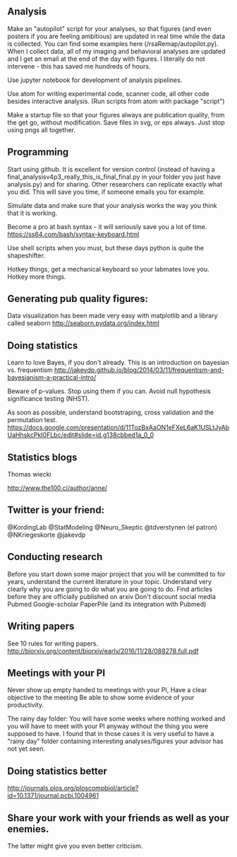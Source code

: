 
## Analysis 
Make an "autopilot" script for your analyses, so that figures (and even posters if you are feeling ambitious) are updated in real time while the data is collected. You can find some examples here (/rsaRemap/autopilot.py). When I collect data, all of my imaging and behavioral analyses are updated and I get an email at the end of the day with figures. I literally do not intervene - this has saved me hundreds of hours. 

Use jupyter notebook for development of analysis pipelines.

Use atom for writing experimental code, scanner code, all other code besides interactive analysis. 
(Run scripts from atom with package "script")

Make a startup file so that your figures always are publication quality, from the get go, without modification. Save files in svg, or eps always. Just stop using pngs all together. 

##  Programming 
Start using github. It is excellent for version control (instead of having a final_analysisv4p3_really_this_is_final_final.py in your folder you just have analysis.py) and for sharing. Other researchers can replicate exactly what you did. This will save you time, if someone emails you for example. 

Simulate data and make sure that your analysis works the way you think that it is working. 

Become a pro at bash syntax - it will seriously save you a lot of time. 
https://ss64.com/bash/syntax-keyboard.html

Use shell scripts when you must, but these days python is quite the shapeshifter. 

Hotkey things, get a mechanical keyboard so your labmates love you. Hotkey more things. 

##  Generating pub quality figures:
Data visualization has been made very easy with matplotlib and a library called seaborn http://seaborn.pydata.org/index.html

##  Doing statistics
Learn to love Bayes, if you don't already. 
This is an introduction on bayesian vs. frequentism
http://jakevdp.github.io/blog/2014/03/11/frequentism-and-bayesianism-a-practical-intro/

Beware of p-values. Stop using them if you can. Avoid null hypothesis significance testing (NHST). 

As soon as possible, understand bootstraping, cross validation and the permutation test. 
https://docs.google.com/presentation/d/11TozBxAaON1eFXeL6aK1USLtJyAbUaHhskcPkI0FLbc/edit#slide=id.g138cbbed1a_0_0 

##  Statistics blogs
Thomas wiecki

http://www.the100.ci/author/anne/

##  Twitter is your friend:
@KordingLab
@StatModeling
@Neuro_Skeptic 
@tdverstynen (el patron)
@NKriegeskorte
@jakevdp

##  Conducting research
Before you start down some major project that you will be committed to for years, understand the current literature in your topic. Understand very clearly why you are going to do what you are going to do. 
Find articles before they are officially published on arxiv
Don't discount social media
Pubmed
Google-scholar
PaperPile (and its integration with Pubmed)


##  Writing papers
See 10 rules for writing papers. http://biorxiv.org/content/biorxiv/early/2016/11/28/088278.full.pdf

##  Meetings with your PI
Never show up empty handed to meetings with your PI, 
Have a clear objective to the meeting
Be able to show some evidence of your productivity. 

The rainy day folder:
You will have some weeks where nothing worked and you will have to meet with your PI anyway without the thing you were supposed to have. I found that in those cases it is very useful to have a "rainy day" folder containing interesting analyses/figures your advisor has not yet seen. 


##  Doing statistics better
http://journals.plos.org/ploscompbiol/article?id=10.1371/journal.pcbi.1004961

##  Share your work with your friends as well as your enemies. 
The latter might give you even better criticism.


